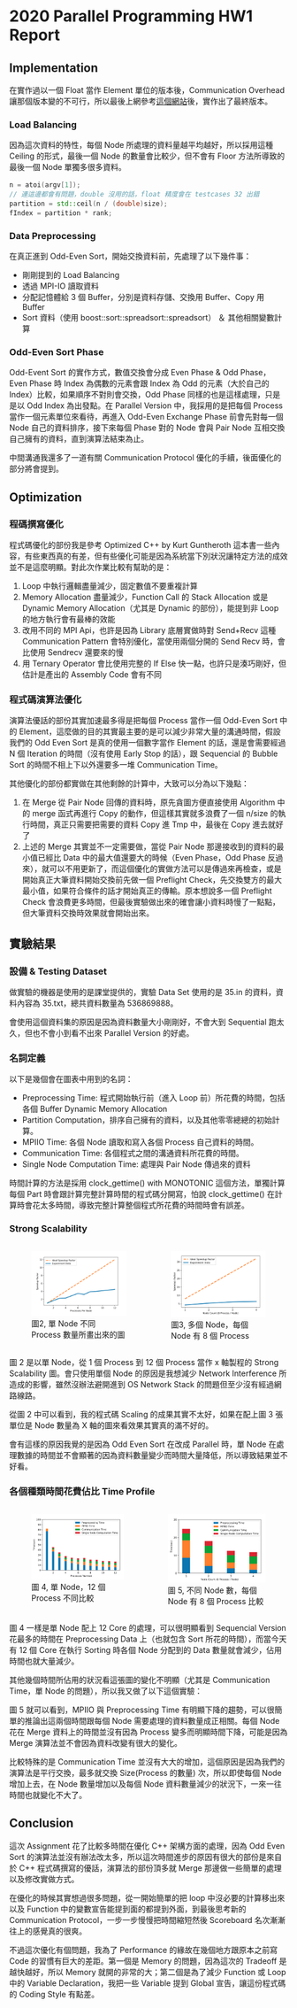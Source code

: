 # 2020 Parallel Programming HW1 Report

## Implementation

在實作過以一個 Float 當作 Element 單位的版本後，Communication Overhead 讓那個版本變的不可行，所以最後上網參考[這個網站](selkie-macalester.org/csinparallel/modules/MPIProgramming/build/html/oddEvenSort/oddEven.html)後，實作出了最終版本。

### Load Balancing

因為這次資料的特性，每個 Node 所處理的資料量越平均越好，所以採用這種 Ceiling 的形式，最後一個 Node 的數量會比較少，但不會有 Floor 方法所導致的最後一個 Node 單獨多很多資料。

```c++
n = atoi(argv[1]);
// 連這邊都會有問題，double 沒用的話，float 精度會在 testcases 32 出錯
partition = std::ceil(n / (double)size);
fIndex = partition * rank;
```

### Data Preprocessing

在真正進到 Odd-Even Sort，開始交換資料前，先處理了以下幾件事：

- 剛剛提到的 Load Balancing
- 透過 MPI-IO 讀取資料
- 分配記憶體給 3 個 Buffer，分別是資料存儲、交換用 Buffer、Copy 用 Buffer
- Sort 資料（使用 boost::sort::spreadsort::spreadsort） ＆ 其他相關變數計算

### Odd-Even Sort Phase

Odd-Event Sort 的實作方式，數值交換會分成 Even Phase & Odd Phase，Even Phase 時 Index 為偶數的元素會跟 Index 為 Odd 的元素（大於自己的 Index）比較，如果順序不對則會交換，Odd Phase 同樣的也是這樣處理，只是是以 Odd Index 為出發點。在 Parallel Version 中，我採用的是把每個 Process 當作一個元素單位來看待，再進入 Odd-Even Exchange Phase 前會先對每一個 Node 自己的資料排序，接下來每個 Phase 對的 Node 會與 Pair Node 互相交換自己擁有的資料，直到演算法結束為止。

中間溝通我還多了一道有關 Communication Protocol 優化的手續，後面優化的部分將會提到。

## Optimization

### 程碼撰寫優化

程式碼優化的部份我是參考 Optimized C++ by Kurt Guntheroth 這本書一些內容，有些東西真的有差，但有些優化可能是因為系統當下別狀況讓特定方法的成效並不是這麼明顯。對此次作業比較有幫助的是：

1. Loop 中執行邏輯盡量減少，固定數值不要重複計算
2. Memory Allocation 盡量減少，Function Call 的 Stack Allocation 或是 Dynamic Memory Allocation（尤其是 Dynamic 的部份），能提到非 Loop 的地方執行會有最棒的效能
3. 改用不同的 MPI Api，也許是因為 Library 底層實做時對 Send+Recv 這種 Communication Pattern 會特別優化，當使用兩個分開的 Send Recv 時，會比使用 Sendrecv 還要來的慢
4. 用 Ternary Operator 會比使用完整的 If Else 快一點，也許只是湊巧剛好，但估計是產出的 Assembly Code 會有不同

### 程式碼演算法優化

演算法優話的部份其實加速最多得是把每個 Process 當作一個 Odd-Even Sort 中的 Element，這麼做的目的其實最主要的是可以減少非常大量的溝通時間，假設我們的 Odd Even Sort 是真的使用一個數字當作 Element 的話，還是會需要經過 N 個 Iteration 的時間（沒有使用 Early Stop 的話），跟 Sequencial 的 Bubble Sort 的時間不相上下以外還要多一堆 Communication Time。

其他優化的部份都實做在其他剩餘的計算中，大致可以分為以下幾點：

1. 在 Merge 從 Pair Node 回傳的資料時，原先貪圖方便直接使用 Algorithm 中的 merge 函式再進行 Copy 的動作，但這樣其實就多浪費了一個 n/size 的執行時間，真正只需要把需要的資料 Copy 進 Tmp 中，最後在 Copy 進去就好了
2. 上述的 Merge 其實並不一定需要做，當從 Pair Node 那邊接收到的資料的最小值已經比 Data 中的最大值還要大的時候（Even Phase，Odd Phase 反過來），就可以不用更新了，而這個優化的實做方法可以是傳過來再檢查，或是開始真正大筆資料開始交換前先做一個 Preflight Check，先交換雙方的最大最小值，如果符合條件的話才開始真正的傳輸。原本想說多一個 Preflight Check 會浪費更多時間，但最後實驗做出來的確會讓小資料時慢了一點點，但大筆資料交換時效果就會開始出來。

## 實驗結果

### 設備 & Testing Dataset

做實驗的機器是使用的是課堂提供的，實驗 Data Set 使用的是 35.in 的資料，資料內容為 35.txt，總共資料數量為 536869888。

會使用這個資料集的原因是因為資料數量大小剛剛好，不會大到 Sequential 跑太久，但也不會小到看不出來 Parallel Version 的好處。

### 名詞定義

以下是幾個會在圖表中用到的名詞：

- Preprocessing Time: 程式開始執行前（進入 Loop 前）所花費的時間，包括各個 Buffer Dynamic Memory Allocation
- Partition Computation，排序自己擁有的資料，以及其他零零總總的初始計算。
- MPIIO Time: 各個 Node 讀取和寫入各個 Process 自己資料的時間。
- Communication Time: 各個程式之間的溝通資料所花費的時間。
- Single Node Computation Time: 處理與 Pair Node 傳過來的資料

時間計算的方法是採用 clock_gettime() with MONOTONIC 這個方法，單獨計算每個 Part 時會跟計算完整計算時間的程式碼分開寫，怕說 clock_gettime() 在計算時會花太多時間，導致完整計算整個程式所花費的時間時會有誤差。

### Strong Scalability

<div style="display:flex; flex-direction: row">
  <figure class="image">
    <img src="./img/Single%20Node%20Strong%20Scalability.png" alt="Single Node Strong Scalability">
    <figcaption>圖2, 單 Node 不同 Process 數量所畫出來的圖</figcaption>
  </figure>
  <figure class="image">
    <img src="./img/Multiple%20Node%20Strong%20Scalability.png" alt="Multiple Node Strong Scalability">
    <figcaption>圖3, 多個 Node，每個 Node 有 8 個 Process</figcaption>
  </figure>
</div>

圖 2 是以單 Node，從 1 個 Process 到 12 個 Process 當作 x 軸製程的 Strong Scalability 圖。會只使用單個 Node 的原因是我想減少 Network Interference 所造成的影響，雖然沒辦法避開進到 OS Network Stack 的問題但至少沒有經過網路線路。

從圖 2 中可以看到，我的程式碼 Scaling 的成果其實不太好，如果在配上圖 3 張單位是 Node 數量為 X 軸的圖來看效果其實真的滿不好的。

會有這樣的原因我覺的是因為 Odd Even Sort 在改成 Parallel 時，單 Node 在處理數據的時間並不會顯著的因為資料數量變少而時間大量降低，所以導致結果並不好看。

### 各個種類時間花費佔比 Time Profile

<div style="display:flex; flex-direction: row">
  <figure class="image">
    <img src="./img/Single%20Node%20Time%20Profile.png" alt="Single Node Time Profile">
    <figcaption>圖 4, 單 Node，12 個 Process 不同比較</figcaption>
  </figure>
  <figure class="image">
    <img src="./img/Mutiple%20Node%20Time%20Profile.png" alt="Multiple Node Time Profile">
    <figcaption>圖 5, 不同 Node 數，每個 Node 有 8 個 Process 比較</figcaption>
  </figure>
</div>

圖 4 一樣是單 Node 配上 12 Core 的處理，可以很明顯看到 Sequencial Version 花最多的時間在 Preprocessing Data 上（也就包含 Sort 所花的時間），而當今天有 12 個 Core 在執行 Sorting 時各個 Node 分配到的 Data 數量就會減少，佔用時間也就大量減少。

其他幾個時間所佔用的狀況看這張圖的變化不明顯（尤其是 Communication Time，單 Node 的問題），所以我又做了以下這個實驗：

圖 5 就可以看到，MPIIO 與 Preprocessing Time 有明顯下降的趨勢，可以很簡單的推論出這兩個時間跟每個 Node 需要處理的資料數量成正相關。每個 Node 花在 Merge 資料上的時間並沒有因為 Process 變多而明顯時間下降，可能是因為 Merge 演算法並不會因為資料改變有很大的變化。

比較特殊的是 Communication Time 並沒有大大的增加，這個原因是因為我們的演算法是平行交換，最多就交換 Size(Process 的數量) 次，所以即使每個 Node 增加上去，在 Node 數量增加以及每個 Node 資料數量減少的狀況下，一來一往時間也就變化不大了。

## Conclusion

這次 Assignment 花了比較多時間在優化 C++ 架構方面的處理，因為 Odd Even Sort 的演算法並沒有辦法改太多，所以這次時間進步的原因有很大的部份是來自於 C++ 程式碼撰寫的優話，演算法的部份頂多就 Merge 那邊做一些簡單的處理以及修改實做方式。

在優化的時候其實想過很多問題，從一開始簡單的把 loop 中沒必要的計算移出來以及 Function 中的變數宣告能提到面的都提到外面，到最後思考新的 Communication Protocol，一步一步慢慢把時間縮短然後 Scoreboard 名次漸漸往上的感覺真的很爽。

不過這次優化有個問題，我為了 Performance 的緣故在幾個地方跟原本之前寫 Code 的習慣有巨大的差距。第一個是 Memory 的問題，因為這次的 Tradeoff 是越快越好，所以 Memory 就開的非常的大；第二個是為了減少 Function 或 Loop 中的 Variable Declaration，我把一些 Variable 提到 Global 宣告，讓這份程式碼的 Coding Style 有點差。